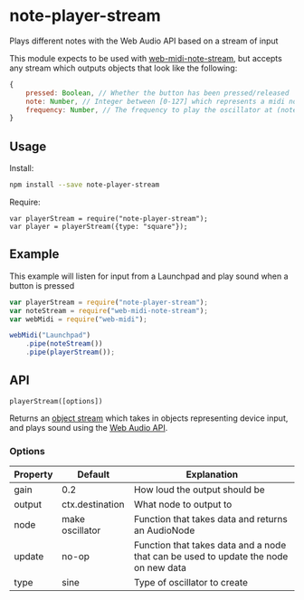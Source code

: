# note-player-stream
Plays different notes with the Web Audio API based on a stream of input

This module expects to be used with [web-midi-note-stream](https://github.com/RangerMauve/web-midi-note-stream), but accepts any stream which outputs objects that look like the following:

``` javascript
{
	pressed: Boolean, // Whether the button has been pressed/released
	note: Number, // Integer between [0-127] which represents a midi note
	frequency: Number, // The frequency to play the oscillator at (note required for custom nodes)
}
```
## Usage

Install:

``` bash
npm install --save note-player-stream
```

Require:

```
var playerStream = require("note-player-stream");
var player = playerStream({type: "square"});
```

## Example

This example will listen for input from a Launchpad and play sound when a button is pressed

``` javascript
var playerStream = require("note-player-stream");
var noteStream = require("web-midi-note-stream");
var webMidi = require("web-midi");

webMidi("Launchpad")
	.pipe(noteStream())
	.pipe(playerStream());
```

## API

`playerStream([options])`

Returns an [object stream](nodejs.org/api/stream.html) which takes in objects representing device input, and plays sound using the [Web Audio API](https://developer.mozilla.org/en-US/docs/Web/API/Web_Audio_API).

### Options

| Property | Default         | Explanation                                                                         |
|----------|-----------------|-------------------------------------------------------------------------------------|
| gain     | 0.2             | How loud the output should be                                                       |
| output   | ctx.destination | What node to output to                                                              |
| node     | make oscillator | Function that takes data and returns an AudioNode                                   |
| update   | no-op           | Function that takes data and a node that can be used to update the node on new data |
| type     | sine            | Type of oscillator to create                                                        |
